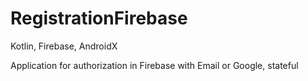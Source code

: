 # RegistrationFirebase
Kotlin, Firebase, AndroidX
 
Application for authorization in Firebase with Email or Google, stateful
